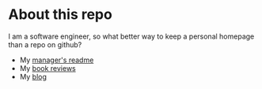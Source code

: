 # About this repo

I am a software engineer, so what better way to keep a personal homepage than a repo on github?

- My [manager's readme](manager_readme.md)
- My [book reviews](book_reviews.md)
- My [blog](./blog/README.md)
